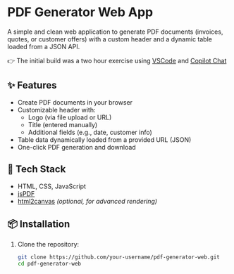 # PDF Generator Web App

A simple and clean web application to generate PDF documents (invoices, quotes, or customer offers) with a custom header and a dynamic table loaded from a JSON API.

👉 The initial build was a two hour exercise using [VSCode](https://code.visualstudio.com/) and [Copilot Chat](https://code.visualstudio.com/docs/copilot/getting-started-chat)

## ✨ Features

- Create PDF documents in your browser
- Customizable header with:
  - Logo (via file upload or URL)
  - Title (entered manually)
  - Additional fields (e.g., date, customer info)
- Table data dynamically loaded from a provided URL (JSON)
- One-click PDF generation and download

## 🚀 Tech Stack

- HTML, CSS, JavaScript
- [jsPDF](https://github.com/parallax/jsPDF)
- [html2canvas](https://github.com/niklasvh/html2canvas) _(optional, for advanced rendering)_

## 📦 Installation

1. Clone the repository:
   ```bash
   git clone https://github.com/your-username/pdf-generator-web.git
   cd pdf-generator-web
   ```
